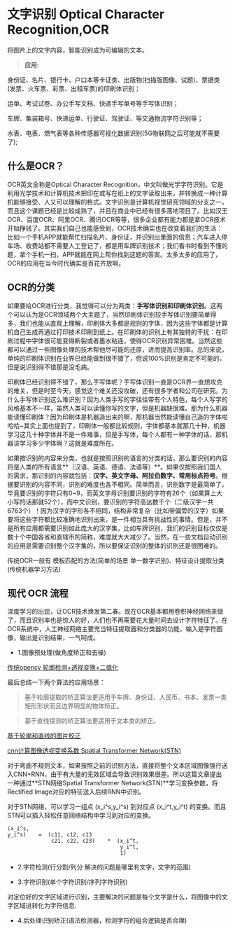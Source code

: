 # 文字识别 Optical Character Recognition,OCR

将图片上的文字内容，智能识别成为可编辑的文本。

> **应用:**

身份证、名片、银行卡、户口本等卡证类、出版物(扫描版图像、试题)、票据类(发票、火车票、彩票、出租车票)的印刷体识别；

运单、考试试卷、办公手写文档、快递手写单号等手写体识别；

车牌、集装箱号、快递运单、行驶证、驾驶证、等交通物流字符识别等；

水表、电表、燃气表等各种传感器可视化数据识别(5G物联网之后可能就不需要了);

## 什么是OCR？

OCR英文全称是Optical Character Recognition，中文叫做光学字符识别。它是利用光学技术和计算机技术把印在或写在纸上的文字读取出来，并转换成一种计算机能够接受、人又可以理解的格式。文字识别是计算机视觉研究领域的分支之一，而且这个课题已经是比较成熟了，并且在商业中已经有很多落地项目了。比如汉王OCR、百度OCR、阿里OCR、腾讯OCR等等，很多企业都有能力都是拿OCR技术开始挣钱了。其实我们自己也能感受到，OCR技术确实也在改变着我们的生活：比如一个手机APP就能帮忙扫描名片、身份证，并识别出里面的信息；汽车进入停车场、收费站都不需要人工登记了，都是用车牌识别技术；我们看书时看到不懂的题，拿个手机一扫，APP就能在网上帮你找到这题的答案。太多太多的应用了，OCR的应用在当今时代确实是百花齐放啊。


## OCR的分类

如果要给OCR进行分类，我觉得可以分为两类：**手写体识别和印刷体识别**。这两个可以认为是OCR领域两个大主题了，当然印刷体识别较手写体识别要简单得多，我们也能从直观上理解，印刷体大多都是规则的字体，因为这些字体都是计算机自己生成再通过打印技术印刷到纸上。在印刷体的识别上有其独特的干扰：在印刷过程中字体很可能变得断裂或者墨水粘连，使得OCR识别异常困难。当然这些都可以通过一些图像处理的技术帮他尽可能的还原，进而提高识别率。总的来说，单纯的印刷体识别在业界已经能做到很不错了，但说100%识别是肯定不可能的，但是说识别得不错那是没毛病。

印刷体已经识别得不错了，那么手写体呢？手写体识别一直是OCR界一直想攻克的难关，但是时至今天，感觉这个难关还没攻破，还有很多学者和公司在研究。为什么手写体识别这么难识别？因为人类手写的字往往带有个人特色，每个人写字的风格基本不一样，虽然人类可以读懂你写的文字，但是机器缺很难。那为什么机器能读懂印刷体？因为印刷体是机器造出来的啊，那机器当然能读懂自己造的字体啦哈哈~其实上面也提到了，印刷体一般都比较规则，字体都基本就那几十种，机器学习这几十种字体并不是一件难事，但是手写体，每个人都有一种字体的话，那机器该学习多少字体啊？这就是难度所在。

如果按识别的内容来分类，也就是按照识别的语言的分类的话，那么要识别的内容将是人类的所有语言**（汉语、英语、德语、法语等）**。如果仅按照我们国人的需求，那识别的内容就包括：**汉字、英文字母、阿拉伯数字、常用标点符号**。根据要识别的内容不同，识别的难度也各不相同。简单而言，识别数字是最简单了，毕竟要识别的字符只有0~9，而英文字母识别要识别的字符有26个（如果算上大小写的话那就52个），而中文识别，要识别的字符高达数千个（二级汉字一共6763个）！因为汉字的字形各不相同，结构非常复杂（比如带偏旁的汉字）如果要将这些字符都比较准确地识别出来，是一件相当具有挑战性的事情。但是，并不是所有应用都需要识别如此庞大的汉字集，比如车牌识别，我们的识别目标仅仅是数十个中国各省和直辖市的简称，难度就大大减少了。当然，在一些文档自动识别的应用是需要识别整个汉字集的，所以要保证识别的整体的识别还是很困难的。

传统OCR一般有 模板匹配的方法(简单的场景 单一数字识别)、特征设计提取分类(传统机器学习方法)

## 现代 OCR 流程
深度学习的出现，让OCR技术焕发第二春。现在OCR基本都用卷积神经网络来做了，而且识别率也是惊人的好，人们也不再需要花大量时间去设计字符特征了。在OCR系统中，人工神经网络主要充当特征提取器和分类器的功能，输入是字符图像，输出是识别结果，一气呵成。

* 1.图像预处理(做角度矫正和去噪)

[传统opencv 轮廓检测+透视变换+二值化](https://www.cnblogs.com/skyfsm/p/7324346.html)

最后总结一下两个算法的应用场景：

> 基于轮廓提取的矫正算法更适用于车牌、身份证、人民币、书本、发票一类矩形形状而且边界明显的物体矫正。

> 基于直线探测的矫正算法更适用于文本类的矫正。

[基于轮廓和直线的图片校正](https://www.cnblogs.com/skyfsm/p/6902524.html)

[cnn计算图像透视变换系数 Spatial Transformer Network(STN) ](https://arxiv.org/pdf/1506.02025.pdf)

对于弯曲不规则文本，如果按照之前的识别方法，直接将整个文本区域图像强行送入CNN+RNN，由于有大量的无效区域会导致识别效果很差。所以这篇文章提出一种通过**STN网络Spatial Transformer Network(STN)**学习变换参数，将Rectified Image对应的特征送入后续RNN中识别。

对于STN网络，可以学习一组点 (x_i^s,y_i^s) 到对应点 (x_i^t,y_i^t) 的变换。而且STN可以插入轻松任意网络结构中学习到对应的变换。

    (x_i^s,
    y_i^s)    =  (c11, c12, c13
                  c21, c22, c23)    *  (x_i^t,
                                        y_i^t,
                                        1) 
                                        
* 2.字符检测(行分割/列分 解决的问题是哪里有文字，文字的范围)

* 3.字符识别(单个字符识别/序列字符识别)

对定位好的文字区域进行识别，主要解决的问题是每个文字是什么，将图像中的文字区域进转化为字符信息.  

* 4.后处理识别矫正(语法检测器，检测字符的组合逻辑是否合理)






